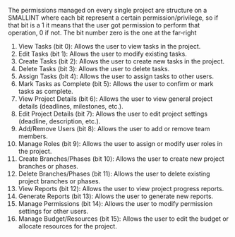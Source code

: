 The permissions managed on every single project are structure on a SMALLINT where each bit
represent a certain permission/privilege, so if that bit is a 1 it means that the user got
permission to perform that operation, 0 if not. The bit number zero is the one at the far-right

1. View Tasks (bit 0): Allows the user to view tasks in the project.
2. Edit Tasks (bit 1): Allows the user to modify existing tasks.
3. Create Tasks (bit 2): Allows the user to create new tasks in the project.
4. Delete Tasks (bit 3): Allows the user to delete tasks.
5. Assign Tasks (bit 4): Allows the user to assign tasks to other users.
6. Mark Tasks as Complete (bit 5): Allows the user to confirm or mark tasks as complete.
7. View Project Details (bit 6): Allows the user to view general project details (deadlines, milestones, etc.).
8. Edit Project Details (bit 7): Allows the user to edit project settings (deadline, description, etc.).
9. Add/Remove Users (bit 8): Allows the user to add or remove team members.
10. Manage Roles (bit 9): Allows the user to assign or modify user roles in the project.
11. Create Branches/Phases (bit 10): Allows the user to create new project branches or phases.
12. Delete Branches/Phases (bit 11): Allows the user to delete existing project branches or phases.
13. View Reports (bit 12): Allows the user to view project progress reports.
14. Generate Reports (bit 13): Allows the user to generate new reports.
15. Manage Permissions (bit 14): Allows the user to modify permission settings for other users.
16. Manage Budget/Resources (bit 15): Allows the user to edit the budget or allocate resources for the project.
